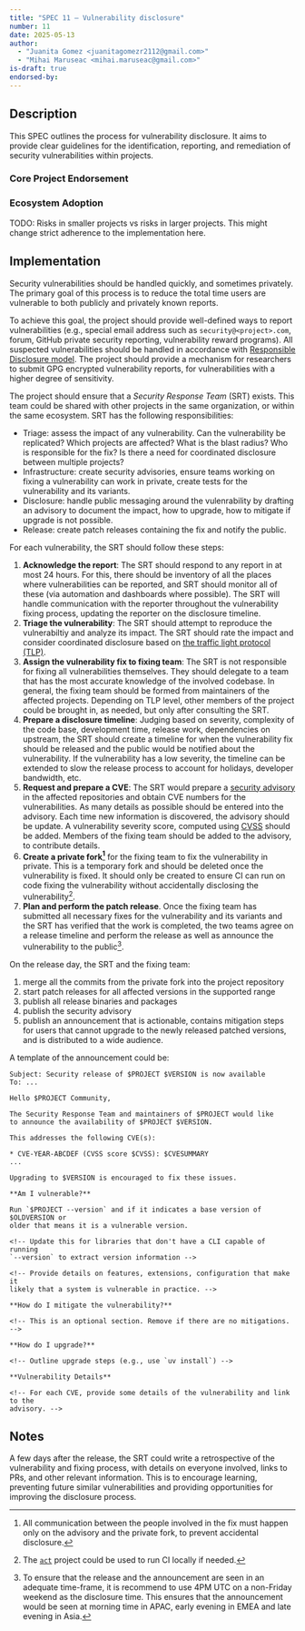 ```yaml
---
title: "SPEC 11 — Vulnerability disclosure"
number: 11
date: 2025-05-13
author:
  - "Juanita Gomez <juanitagomezr2112@gmail.com>"
  - "Mihai Maruseac <mihai.maruseac@gmail.com>"
is-draft: true
endorsed-by:
---
```


## Description

This SPEC outlines the process for vulnerability disclosure. It aims to
provide clear guidelines for the identification, reporting, and remediation of
security vulnerabilities within projects.

### Core Project Endorsement

### Ecosystem Adoption

TODO: Risks in smaller projects vs risks in larger projects. This might change
strict adherence to the implementation here.

## Implementation

Security vulnerabilities should be handled quickly, and sometimes privately.
The primary goal of this process is to reduce the total time users are
vulnerable to both publicly and privately known reports.

To achieve this goal, the project should provide well-defined ways to report
vulnerabilities (e.g., special email address such as `security@<project>.com`,
forum, GitHub private security reporting, vulnerability reward programs). All
suspected vulnerabilities should be handled in accordance with
[Responsible Disclosure model](https://en.wikipedia.org/wiki/Coordinated_vulnerability_disclosure).
The project should provide a mechanism for researchers to submit GPG encrypted
vulnerability reports, for vulnerabilities with a higher degree of
sensitivity.

The project should ensure that a _Security Response Team_ (SRT) exists. This
team could be shared with other projects in the same organization, or within
the same ecosystem. SRT has the following responsibilities:

- Triage: assess the impact of any vulnerability. Can the vulnerability be
  replicated? Which projects are affected? What is the blast radius? Who is
  responsible for the fix? Is there a need for coordinated disclosure between
  multiple projects?
- Infrastructure: create security advisories, ensure teams working on fixing a
  vulnerability can work in private, create tests for the vulnerability and
  its variants.
- Disclosure: handle public messaging around the vulenrability by drafting an
  advisory to document the impact, how to upgrade, how to mitigate if upgrade
  is not possible.
- Release: create patch releases containing the fix and notify the public.

For each vulnerability, the SRT should follow these steps:

1. **Acknowledge the report**: The SRT should respond to any report in at most
   24 hours. For this, there should be inventory of all the places where
   vulnerabilities can be reported, and SRT should monitor all of these (via
   automation and dashboards where possible). The SRT will handle
   communication with the reporter throughout the vulnerability fixing
   process, updating the reporter on the disclosure timeline.
2. **Triage the vulnerability**: The SRT should attempt to reproduce the
   vulnerabiltiy and analyze its impact. The SRT should rate the impact and
   consider coordinated disclosure based on
   [the traffic light protocol (TLP)](https://www.cisa.gov/news-events/news/traffic-light-protocol-tlp-definitions-and-usage).
3. **Assign the vulnerability fix to fixing team**: The SRT is not responsible
   for fixing all vulnerabilities themselves. They should delegate to a team
   that has the most accurate knowledge of the involved codebase. In general,
   the fixing team should be formed from maintainers of the affected projects.
   Depending on TLP level, other members of the project could be brought in,
   as needed, but only after consulting the SRT.
4. **Prepare a disclosure timeline**: Judging based on severity, complexity of
   the code base, development time, release work, dependencies on upstream,
   the SRT should create a timeline for when the vulnerability fix should be
   released and the public would be notified about the vulnerability. If the
   vulnerability has a low severity, the timeline can be extended to slow the
   release process to account for holidays, developer bandwidth, etc.
5. **Request and prepare a CVE**: The SRT would prepare a
   [security advisory](https://docs.github.com/en/code-security/security-advisories)
   in the affected repositories and obtain CVE numbers for the
   vulnerabilities. As many details as possible should be entered into the
   advisory. Each time new information is discovered, the advisory should be
   update. A vulnerability severity score, computed using
   [CVSS](https://www.first.org/cvss/) should be added. Members of the fixing
   team should be added to the advisory, to contribute details.
6. **Create a private fork[^1]** for the fixing team to fix the vulnerability
   in private. This is a temporary fork and should be deleted once the
   vulnerability is fixed. It should only be created to ensure CI can run on
   code fixing the vulnerability without accidentally disclosing the
   vulnerability[^2].
7. **Plan and perform the patch release**. Once the fixing team has submitted
   all necessary fixes for the vulnerability and its variants and the SRT has
   verified that the work is completed, the two teams agree on a release
   timeline and perform the release as well as announce the vulnerability to
   the public[^3].

On the release day, the SRT and the fixing team:

1. merge all the commits from the private fork into the project repository
2. start patch releases for all affected versions in the supported range
3. publish all release binaries and packages
4. publish the security advisory
5. publish an announcement that is actionable, contains mitigation steps for
   users that cannot upgrade to the newly released patched versions, and is
   distributed to a wide audience.

A template of the announcement could be:

```
Subject: Security release of $PROJECT $VERSION is now available
To: ...

Hello $PROJECT Community,

The Security Response Team and maintainers of $PROJECT would like
to announce the availability of $PROJECT $VERSION.

This addresses the following CVE(s):

* CVE-YEAR-ABCDEF (CVSS score $CVSS): $CVESUMMARY
...

Upgrading to $VERSION is encouraged to fix these issues.

**Am I vulnerable?**

Run `$PROJECT --version` and if it indicates a base version of $OLDVERSION or
older that means it is a vulnerable version.

<!-- Update this for libraries that don't have a CLI capable of running
`--version` to extract version information -->

<!-- Provide details on features, extensions, configuration that make it
likely that a system is vulnerable in practice. -->

**How do I mitigate the vulnerability?**

<!-- This is an optional section. Remove if there are no mitigations. -->

**How do I upgrade?**

<!-- Outline upgrade steps (e.g., use `uv install`) -->

**Vulnerability Details**

<!-- For each CVE, provide some details of the vulnerability and link to the
advisory. -->
```

## Notes

A few days after the release, the SRT could write a retrospective of the
vulnerability and fixing process, with details on everyone involved, links to
PRs, and other relevant information. This is to encourage learning, preventing
future similar vulnerabilities and providing opportunities for improving the
disclosure process.

[^1]: All communication between the people involved in the fix must happen only on the advisory and the private fork, to prevent accidental disclosure.

[^2]: The [`act`](https://github.com/nektos/act) project could be used to run CI locally if needed.

[^3]: To ensure that the release and the announcement are seen in an adequate time-frame, it is recommend to use 4PM UTC on a non-Friday weekend as the disclosure time. This ensures that the announcement would be seen at morning time in APAC, early evening in EMEA and late evening in Asia.
